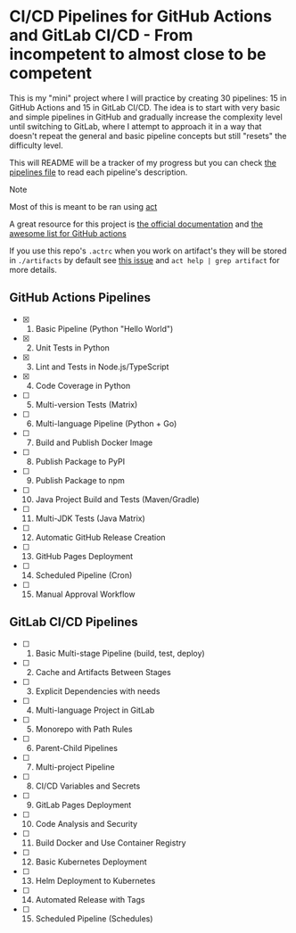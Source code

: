 # CI/CD Pipelines for GitHub Actions and GitLab CI/CD - From incompetent to almost close to be competent

This is my "mini" project where I will practice by creating 30 pipelines: 15 in GitHub Actions and 15 in GitLab CI/CD. The idea is to start with very basic and simple pipelines in GitHub and gradually increase the complexity level until switching to GitLab, where I attempt to approach it in a way that doesn't repeat the general and basic pipeline concepts but still "resets" the difficulty level.

This will README will be a tracker of my progress but you can check [the pipelines file](./pipelines.md) to read each pipeline's description.

> [!NOTE]
> Most of this is meant to be ran using [act](https://github.com/nektos/act)
> 
> A great resource for this project is [the official documentation](https://docs.github.com/en/actions) and [the  awesome list for GitHub actions](https://github.com/sdras/awesome-actions)
>
> If you use this repo's `.actrc` when you work on artifact's they will be stored in `./artifacts` by default see [this issue](https://github.com/nektos/act/issues/329) and `act help | grep artifact` for more details.

## GitHub Actions Pipelines

- [x] 1. Basic Pipeline (Python "Hello World")
- [x] 2. Unit Tests in Python
- [x] 3. Lint and Tests in Node.js/TypeScript
- [x] 4. Code Coverage in Python
- [ ] 5. Multi-version Tests (Matrix)
- [ ] 6. Multi-language Pipeline (Python + Go)
- [ ] 7. Build and Publish Docker Image
- [ ] 8. Publish Package to PyPI
- [ ] 9. Publish Package to npm
- [ ] 10. Java Project Build and Tests (Maven/Gradle)
- [ ] 11. Multi-JDK Tests (Java Matrix)
- [ ] 12. Automatic GitHub Release Creation
- [ ] 13. GitHub Pages Deployment
- [ ] 14. Scheduled Pipeline (Cron)
- [ ] 15. Manual Approval Workflow

## GitLab CI/CD Pipelines

- [ ] 1. Basic Multi-stage Pipeline (build, test, deploy)
- [ ] 2. Cache and Artifacts Between Stages
- [ ] 3. Explicit Dependencies with needs
- [ ] 4. Multi-language Project in GitLab
- [ ] 5. Monorepo with Path Rules
- [ ] 6. Parent-Child Pipelines
- [ ] 7. Multi-project Pipeline
- [ ] 8. CI/CD Variables and Secrets
- [ ] 9. GitLab Pages Deployment
- [ ] 10. Code Analysis and Security
- [ ] 11. Build Docker and Use Container Registry
- [ ] 12. Basic Kubernetes Deployment
- [ ] 13. Helm Deployment to Kubernetes
- [ ] 14. Automated Release with Tags
- [ ] 15. Scheduled Pipeline (Schedules)
